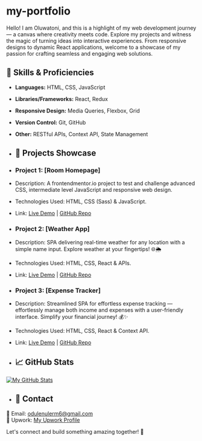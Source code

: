 # my-portfolio
Hello! I am Oluwatoni, and this is a highlight of my web development journey — a canvas where creativity meets code. Explore my projects and witness the magic of turning ideas into interactive experiences. From responsive designs to dynamic React applications, welcome to a showcase of my passion for crafting seamless and engaging web solutions. 

## 🚀 Skills & Proficiencies
- **Languages:** HTML, CSS, JavaScript
- **Libraries/Frameworks:** React, Redux
- **Responsive Design:** Media Queries, Flexbox, Grid
- **Version Control:** Git, GitHub
- **Other:** RESTful APIs, Context API, State Management
- ## 💼 Projects Showcase

- ### Project 1: [Room Homepage]
- Description: A frontendmentor.io project to test and challenge advanced CSS, intermediate level JavaScript and responsive web design.
- Technologies Used: HTML, CSS (Sass) & JavaScript.
- Link: [Live Demo](https://oluwatoni-odule.github.io/room-homepage-challenge) | [GitHub Repo](https://github.com/oluwatoni-odule/room-homepage-challenge)

- ### Project 2: [Weather App]
- Description: SPA delivering real-time weather for any location with a simple name input. Explore weather at your fingertips! 🌐🌦️
- Technologies Used: HTML, CSS, React & APIs.
- Link: [Live Demo](https://oluwatoni-odule.github.io/Weather-App) | [GitHub Repo](https://github.com/oluwatoni-odule/Weather-App)

- ### Project 3: [Expense Tracker]
- Description: Streamlined SPA for effortless expense tracking — effortlessly manage both income and expenses with a user-friendly interface. Simplify your financial journey! 💰✨
- Technologies Used: HTML, CSS, React & Context API.
- Link: [Live Demo](https://oluwatoni-odule.github.io/Expense-Tracker-App) | [GitHub Repo](https://github.com/oluwatoni-odule/Expense-Tracker-App)

- ## 📈 GitHub Stats

[![My GitHub Stats](https://github-readme-stats.vercel.app/api?username=oluwatoni-odule&show_icons=true&count_private=true&hide=prs,issues,contribs)](https://github.com/oluwatoni-odule)

- ## 📧 Contact

📩 Email: odulenulerm6@gmail.com  
🔗 Upwork: [My Upwork Profile](https://www.upwork.com/freelancers/~010fbaa80d041b0ba1)  

Let's connect and build something amazing together! 🚀
